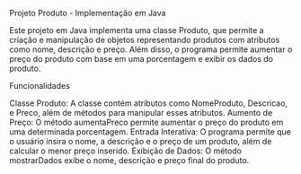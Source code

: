 Projeto Produto - Implementação em Java

Este projeto em Java implementa uma classe Produto, que permite a criação e manipulação de objetos representando produtos com atributos como nome, descrição e preço. Além disso, o programa permite aumentar o preço do produto com base em uma porcentagem e exibir os dados do produto.

Funcionalidades

Classe Produto: A classe contém atributos como NomeProduto, Descricao, e Preco, além de métodos para manipular esses atributos.
Aumento de Preço: O método aumentaPreco permite aumentar o preço do produto em uma determinada porcentagem.
Entrada Interativa: O programa permite que o usuário insira o nome, a descrição e o preço de um produto, além de calcular o menor preço inserido.
Exibição de Dados: O método mostrarDados exibe o nome, descrição e preço final do produto.
